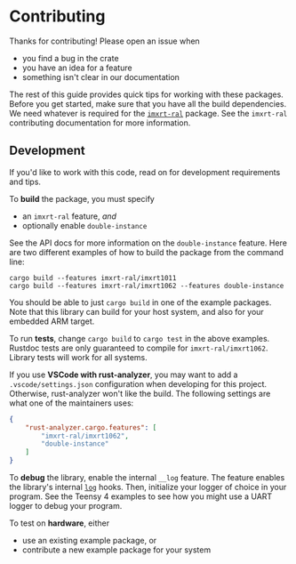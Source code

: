 Contributing
============

Thanks for contributing! Please open an issue when

- you find a bug in the crate
- you have an idea for a feature
- something isn't clear in our documentation

The rest of this guide provides quick tips for working with these packages.
Before you get started, make sure that you have all the build dependencies.
We need whatever is required for the [`imxrt-ral`] package. See the `imxrt-ral`
contributing documentation for more information.

[`imxrt-ral`]: https://github.com/imxrt-rs/imxrt-ral

Development
-----------

If you'd like to work with this code, read on for development requirements
and tips.

To **build** the package, you must specify

- an `imxrt-ral` feature, *and*
- optionally enable `double-instance`

See the API docs for more information on the `double-instance` feature. Here
are two different examples of how to build the package from the command line:

```
cargo build --features imxrt-ral/imxrt1011
cargo build --features imxrt-ral/imxrt1062 --features double-instance
```

You should be able to just `cargo build` in one of the example packages.
Note that this library can build for your host system, and also for your
embedded ARM target.

To run **tests**, change `cargo build` to `cargo test` in the above examples.
Rustdoc tests are only guaranteed to compile for `imxrt-ral/imxrt1062`. Library
tests will work for all systems.

If you use **VSCode with rust-analyzer**, you may want to add a
`.vscode/settings.json` configuration when developing for this project.
Otherwise, rust-analyzer won't like the build. The following
settings are what one of the maintainers uses:

```json
{
    "rust-analyzer.cargo.features": [
        "imxrt-ral/imxrt1062",
        "double-instance"
    ]
}
```

To **debug** the library, enable the internal `__log` feature. The feature
enables the library's internal [`log`](https://crates.io/crates/log) hooks.
Then, initialize your logger of choice in your program. See the Teensy 4
examples to see how you might use a UART logger to debug your program.

To test on **hardware**, either

- use an existing example package, or
- contribute a new example package for your system
